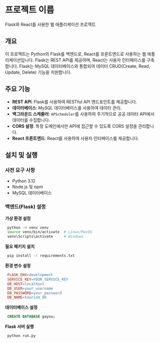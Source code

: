 # 프로젝트 이름

Flask와 React를 사용한 웹 애플리케이션 프로젝트

## 개요

이 프로젝트는 Python의 Flask를 백엔드로, React를 프론트엔드로 사용하는 웹 애플리케이션입니다. Flask는 REST API를 제공하며, React는 사용자 인터페이스를 구축합니다. Flask는 MySQL 데이터베이스와 통합되어 데이터 CRUD(Create, Read, Update, Delete) 기능을 지원합니다.

## 주요 기능

- **REST API**: Flask를 사용하여 RESTful API 엔드포인트를 제공합니다.
- **데이터베이스**: MySQL 데이터베이스를 사용하여 데이터 관리.
- **백그라운드 스케줄러**: `APScheduler`를 사용하여 주기적으로 공공 데이터 API에서 데이터를 수집합니다.
- **CORS 설정**: 특정 도메인에서만 API에 접근할 수 있도록 CORS 설정을 관리합니다.
- **React 프론트엔드**: React를 사용하여 사용자 인터페이스를 제공합니다.

## 설치 및 실행

### 사전 요구 사항

- Python 3.12
- Node.js 및 npm
- MySQL 데이터베이스

### 백엔드(Flask) 설정

**가상 환경 설정**

```bash
 python -m venv venv
 source venv/bin/activate  # Linux/MacOS
 venv\Scripts\activate     # Windows
```

**필요 패키지 설치**

```bash
 pip install -r requirements.txt
```

**환경 변수 설정**

```makefile
 FLASK_ENV=development
 SERVICE_KEY=YOUR_SERVICE_KEY
 DB_HOST=localhost
 DB_USER=your_username
 DB_PASSWORD=your_password
 DB_NAME=tourism_db
```

**데이터베이스 설정**

```sql
 CREATE DATABASE gayou;
```

**Flask 서버 실행**

```bash
 python run.py
```
